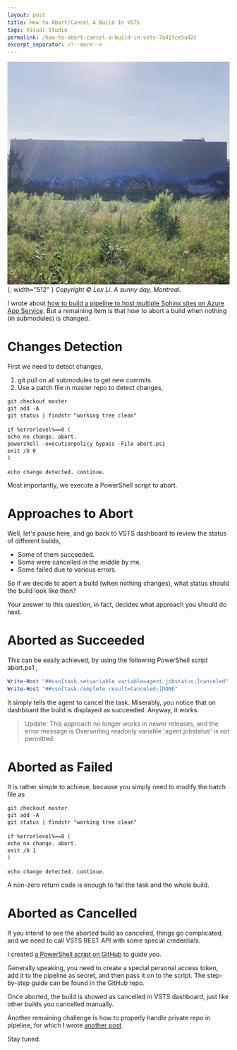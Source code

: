 ```yaml
---
layout: post
title: How to Abort/Cancel A Build In VSTS
tags: Visual-Studio
permalink: /how-to-abort-cancel-a-build-in-vsts-7a41fce5a42c
excerpt_separator: <!--more-->
---
```

![img-description](/images/grass-sun.jpg){: width="512" }
_Copyright © Lex Li. A sunny day, Montreal._

I wrote about [how to build a pipeline to host multiple Sphinx sites on Azure App Service](https://halfblood.pro/ci-cd-pipeline-with-vsts-and-zapier-b81d341088dd). But a remaining item is that how to abort a build when nothing (in submodules) is changed.
<!--more-->

# Changes Detection

First we need to detect changes,

1. git pull on all submodules to get new commits.
1. Use a patch file in master repo to detect changes,

``` batch
git checkout master
git add -A
git status | findstr "working tree clean"

if %errorlevel%==0 (
echo no change. abort.
powershell -executionpolicy bypass -File abort.ps1
exit /b 0
)

echo change detected. continue.
```

Most importantly, we execute a PowerShell script to abort.

# Approaches to Abort

Well, let's pause here, and go back to VSTS dashboard to review the status of different builds,

* Some of them succeeded.
* Some were cancelled in the middle by me.
* Some failed due to various errors.

So if we decide to abort a build (when nothing changes), what status should the build look like then?

Your answer to this question, in fact, decides what approach you should do next.

# Aborted as Succeeded

This can be easily achieved, by using the following PowerShell script abort.ps1 ,

``` powershell
Write-Host "##vso[task.setvariable variable=agent.jobstatus;]canceled"
Write-Host "##vso[task.complete result=Canceled;]DONE"
```

It simply tells the agent to cancel the task. Miserably, you notice that on dashboard the build is displayed as succeeded. Anyway, it works.

> Update: This approach no longer works in newer releases, and the error message is Overwriting readonly variable 'agent.jobstatus' is not permitted.

# Aborted as Failed

It is rather simple to achieve, because you simply need to modify the batch file as

``` batch
git checkout master
git add -A
git status | findstr "working tree clean"

if %errorlevel%==0 (
echo no change. abort.
exit /b 1
)

echo change detected. continue.
```

A non-zero return code is enough to fail the task and the whole build.

# Aborted as Cancelled

If you intend to see the aborted build as cancelled, things go complicated, and we need to call VSTS REST API with some special credentials.

I created [a PowerShell script on GitHub](https://github.com/lextm/vstsabort) to guide you.

Generally speaking, you need to create a special personal access token, add it to the pipeline as secret, and then pass it on to the script. The step-by-step guide can be found in the GitHub repo.

Once aborted, the build is showed as cancelled in VSTS dashboard, just like other builds you cancelled manually.

Another remaining challenge is how to properly handle private repo in pipeline, for which I wrote [another post](https://halfblood.pro/how-to-use-private-repos-as-submodules-in-vsts-fd69801e233f).

Stay tuned.
